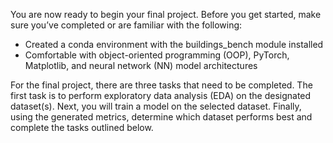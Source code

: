 You are now ready to begin your final project. Before you get started, make sure you’ve completed or are familiar with the following:
- Created a conda environment with the buildings_bench module installed
- Comfortable with object-oriented programming (OOP), PyTorch, Matplotlib, and neural network (NN) model architectures

For the final project, there are three tasks that need to be completed. The first task is to perform exploratory data analysis (EDA) on the designated dataset(s). Next, you will train a model on the selected dataset. Finally, using the generated metrics, determine which dataset performs best and complete the tasks outlined below.

